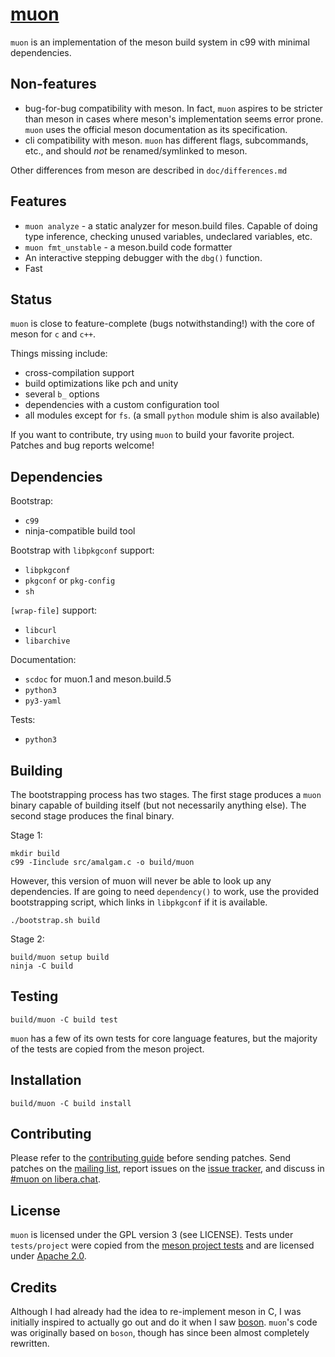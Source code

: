 # [muon]

`muon` is an implementation of the meson build system in c99 with minimal
dependencies.

## Non-features

- bug-for-bug compatibility with meson.  In fact, `muon` aspires to be stricter
  than meson in cases where meson's implementation seems error prone.  `muon`
  uses the official meson documentation as its specification.
- cli compatibility with meson.  `muon` has different flags, subcommands, etc.,
  and should _not_ be renamed/symlinked to meson.

Other differences from meson are described in `doc/differences.md`

## Features

- `muon analyze` - a static analyzer for meson.build files.  Capable of doing
  type inference, checking unused variables, undeclared variables, etc.
- `muon fmt_unstable` - a meson.build code formatter
- An interactive stepping debugger with the `dbg()` function.
- Fast

## Status

`muon` is close to feature-complete (bugs notwithstanding!) with the core of
meson for `c` and `c++`.

Things missing include:

- cross-compilation support
- build optimizations like pch and unity
- several `b_` options
- dependencies with a custom configuration tool
- all modules except for `fs`. (a small `python` module shim is also available)

If you want to contribute, try using `muon` to build your favorite project.
Patches and bug reports welcome!

## Dependencies

Bootstrap:
- `c99`
- ninja-compatible build tool

Bootstrap with `libpkgconf` support:
- `libpkgconf`
- `pkgconf` or `pkg-config`
- `sh`

`[wrap-file]` support:
- `libcurl`
- `libarchive`

Documentation:
- `scdoc` for muon.1 and meson.build.5
- `python3`
- `py3-yaml`

Tests:
- `python3`

## Building

The bootstrapping process has two stages.  The first stage produces a `muon`
binary capable of building itself (but not necessarily anything else). The
second stage produces the final binary.

Stage 1:

```
mkdir build
c99 -Iinclude src/amalgam.c -o build/muon
```

However, this version of muon will never be able to look up any dependencies.
If are going to need `dependency()` to work, use the provided bootstrapping
script, which links in `libpkgconf` if it is available.

```
./bootstrap.sh build
```

Stage 2:

```
build/muon setup build
ninja -C build
```

## Testing

```
build/muon -C build test
```

`muon` has a few of its own tests for core language features, but the majority
of the tests are copied from the meson project.

## Installation

```
build/muon -C build install
```

## Contributing

Please refer to the [contributing guide] before sending patches.  Send patches
on the [mailing list], report issues on the [issue tracker], and discuss in
[#muon on libera.chat].

## License

`muon` is licensed under the GPL version 3 (see LICENSE).  Tests under
`tests/project` were copied from the [meson project tests] and are licensed
under [Apache 2.0].

## Credits

Although I had already had the idea to re-implement meson in C, I was initially
inspired to actually go out and do it when I saw [boson].  `muon`'s code was
originally based on `boson`, though has since been almost completely rewritten.

[muon]: https://muon.build
[samurai]: https://github.com/michaelforney/samurai
[contributing guide]: https://git.sr.ht/~lattis/muon/tree/master/item/CONTRIBUTING.md
[mailing list]: https://lists.sr.ht/~lattis/muon/
[issue tracker]: https://todo.sr.ht/~lattis/muon/
[#muon on libera.chat]: ircs://irc.libera.chat/#muon
[meson project tests]: https://github.com/mesonbuild/meson/tree/master/test%20cases
[Apache 2.0]: https://www.apache.org/licenses/LICENSE-2.0.txt
[boson]: https://sr.ht/~bl4ckb0ne/boson/
